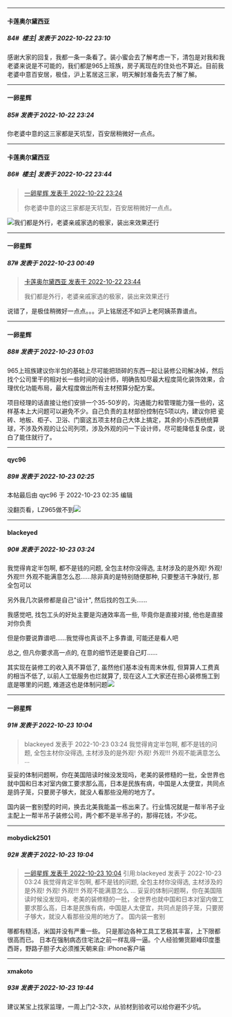 

*****

####  卡莲奥尔黛西亚  
##### 84#         楼主| 发表于 2022-10-22 23:10

感谢大家的回复，我都一条一条看了。装小蜜会去了解考虑一下，清包是对我和我老婆来说是不可能的，我们都是965上班族，房子离现在的住处也不算近。目前我老婆中意百安居，极佳，沪上茗居这三家，明天解封准备先去了解了解。



*****

####  一卵星辉  
##### 85#       发表于 2022-10-22 23:24

你老婆中意的这三家都是天坑型，百安居稍微好一点点。



*****

####  卡莲奥尔黛西亚  
##### 86#         楼主| 发表于 2022-10-22 23:44

<blockquote><a href="httphttps://bbs.saraba1st.com/2b/forum.php?mod=redirect&amp;goto=findpost&amp;pid=58047449&amp;ptid=2100024" target="_blank">一卵星辉 发表于 2022-10-22 23:24</a>

你老婆中意的这三家都是天坑型，百安居稍微好一点点。</blockquote>
<img src="https://static.saraba1st.com/image/smiley/face2017/068.png" referrerpolicy="no-referrer">我们都是外行，老婆亲戚家选的极家，装出来效果还行



*****

####  一卵星辉  
##### 87#       发表于 2022-10-23 00:49

<blockquote><a href="httphttps://bbs.saraba1st.com/2b/forum.php?mod=redirect&amp;goto=findpost&amp;pid=58047633&amp;ptid=2100024" target="_blank">卡莲奥尔黛西亚 发表于 2022-10-22 23:44</a>

我们都是外行，老婆亲戚家选的极家，装出来效果还行</blockquote>
说错了，是极佳稍微好一点点。。。沪上铭居还不如沪上老阿姨茶靠谱点。



*****

####  一卵星辉  
##### 88#       发表于 2022-10-23 01:03

965上班族建议你半包的基础上尽可能把琐碎的东西一起让装修公司解决掉，然后找个公司里干的相对长一些时间的设计师，明确告知尽最大程度简化装饰效果，合理优化功能布局，最大程度做出所有主材预算分配方案。

项目经理的话直接让他们安排一个35-50岁的，沟通能力和管理能力强一些的，这样基本上大问题可以避免不少。自己负责的主材部份控制在5项以内，建议你把 瓷砖、地板、柜子、卫浴、门窗这五项主材自己大体上搞定，其余的小东西统统算球，不涉及外观的让公司列项，涉及外观的问一下设计师，尽可能降低复杂度，说白了能住就行了。



*****

####  qyc96  
##### 89#       发表于 2022-10-23 02:25

 本帖最后由 qyc96 于 2022-10-23 02:35 编辑 

没翻页看，LZ965做不到<img src="https://static.saraba1st.com/image/smiley/face2017/010.png" referrerpolicy="no-referrer">

*****

####  blackeyed  
##### 90#       发表于 2022-10-23 03:24

我觉得肯定半包啊, 都不是钱的问题, 全包主材你没得选, 主材涉及的是外观! 外观! 外观!!! 外观不能满意怎么忍……除非真的是特别随便那种, 只要整洁干净就行, 那全包可以

另外我几次装修都是自己"设计", 然后找的包工头……

我感觉吧, 找包工头的好处主要是沟通效率高一些, 毕竟你是直接对接, 他也是直接对你负责

但是你要说靠谱吧……我觉得也真谈不上多靠谱, 可能还是看人吧

总之, 但凡你要求高一点的, 在意的细节还是要自己盯……

其实现在装修工的收入真不算低了, 虽然他们基本没有周末休假, 但算算人工费真的相当不低了, 以前人工低服务也烂就算了, 现在这人工大家还在担心装修施工到底是哪里的问题, 难道这也是体制问题<img src="https://static.saraba1st.com/image/smiley/face2017/018.png" referrerpolicy="no-referrer">



*****

####  一卵星辉  
##### 91#       发表于 2022-10-23 10:04

<blockquote>blackeyed 发表于 2022-10-23 03:24
我觉得肯定半包啊, 都不是钱的问题, 全包主材你没得选, 主材涉及的是外观! 外观! 外观!!! 外观不能满意怎么 ...</blockquote>
妥妥的体制问题啊，你在美国陪读时候没发现吗，老美的装修糙的一批，全世界也就中国和日本对室内做工要求那么高，日本是民族有病，中国是人太便宜，共同点是鸽子笼，只要房子够大，就没人看那些没用的地方了。

国内装一套别墅的时间，换去北美我能盖一栋出来了。行业情况就是一帮半吊子业主配上一帮半吊子装修公司，两个都不是半吊子的，那得花钱，不少花。



*****

####  mobydick2501  
##### 92#       发表于 2022-10-23 19:04

<blockquote><a href="httphttps://bbs.saraba1st.com/2b/forum.php?mod=redirect&amp;goto=findpost&amp;pid=58050486&amp;ptid=2100024" target="_blank"> 一卵星辉 发表于 2022-10-23 10:04</a> 引用:blackeyed 发表于 2022-10-23 03:24 我觉得肯定半包啊, 都不是钱的问题, 全包主材你没得选, 主材涉及的是外观! 外观! 外观!!! 外观不能满意怎么 ... 妥妥的体制问题啊，你在美国陪读时候没发现吗，老美的装修糙的一批，全世界也就中国和日本对室内做工要求那么高，日本是民族有病，中国是人太便宜，共同点是鸽子笼，只要房子够大，就没人看那些没用的地方了。 国内装一套别 </blockquote>
哪都有糙活，米国并没有严重一些。 只是那边各种工具工艺极其丰富，上下限都很高而已。 日本在强制病态住宅法之前一样乱得一逼。个人经验懒货巅峰印度墨西哥，野路子胆子大必须推天朝来自: iPhone客户端



*****

####  xmakoto  
##### 93#       发表于 2022-10-23 19:44

建议某宝上找家监理，一周上门2-3次，从验材到验收可以给你避不少坑。

